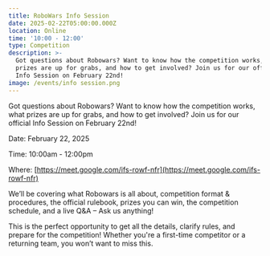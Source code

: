 ```yaml
---
title: RoboWars Info Session
date: 2025-02-22T05:00:00.000Z
location: Online
time: '10:00 - 12:00'
type: Competition
description: >-
  Got questions about Robowars? Want to know how the competition works, what
  prizes are up for grabs, and how to get involved? Join us for our official
  Info Session on February 22nd!
image: /events/info session.png
---
```


Got questions about Robowars? Want to know how the competition works, what prizes are up for grabs, and how to get involved? Join us for our official Info Session on February 22nd!

Date: February 22, 2025

Time: 10:00am - 12:00pm

Where: [https://meet.google.com/ifs-rowf-nfr](https://meet.google.com/ifs-rowf-nfr)

We’ll be covering what Robowars is all about, competition format & procedures, the official rulebook, prizes you can win, the competition schedule, and a live Q\&A – Ask us anything!

This is the perfect opportunity to get all the details, clarify rules, and prepare for the competition! Whether you're a first-time competitor or a returning team, you won’t want to miss this.
